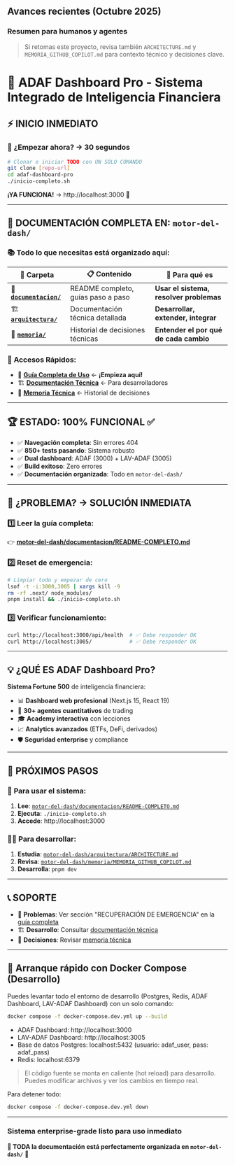 ## Avances recientes (Octubre 2025)

### Resumen para humanos y agentes


> Si retomas este proyecto, revisa también `ARCHITECTURE.md` y `MEMORIA_GITHUB_COPILOT.md` para contexto técnico y decisiones clave.
# 🚀 ADAF Dashboard Pro - Sistema Integrado de Inteligencia Financiera

## ⚡ **INICIO INMEDIATO**

### 🎯 **¿Empezar ahora? → 30 segundos**

```bash
# Clonar e iniciar TODO con UN SOLO COMANDO
git clone [repo-url]
cd adaf-dashboard-pro
./inicio-completo.sh
```

**¡YA FUNCIONA!** → http://localhost:3000 🚀

---

## 📂 **DOCUMENTACIÓN COMPLETA EN: `motor-del-dash/`**

### 📚 **Todo lo que necesitas está organizado aquí:**

| 📁 **Carpeta** | 📋 **Contenido** | 🎯 **Para qué es** |
|---------------|------------------|-------------------|
| 🚀 **[`documentacion/`](./motor-del-dash/documentacion/)** | README completo, guías paso a paso | **Usar el sistema, resolver problemas** |
| 🏗️ **[`arquitectura/`](./motor-del-dash/arquitectura/)** | Documentación técnica detallada | **Desarrollar, extender, integrar** |
| 🧠 **[`memoria/`](./motor-del-dash/memoria/)** | Historial de decisiones técnicas | **Entender el por qué de cada cambio** |

### 🎯 **Accesos Rápidos:**
- 📖 **[Guía Completa de Uso](./motor-del-dash/documentacion/README-COMPLETO.md)** ← **¡Empieza aquí!**
- 🏗️ **[Documentación Técnica](./motor-del-dash/arquitectura/ARCHITECTURE.md)** ← Para desarrolladores
- 🧠 **[Memoria Técnica](./motor-del-dash/memoria/MEMORIA_GITHUB_COPILOT.md)** ← Historial de decisiones

---

## 🏆 **ESTADO: 100% FUNCIONAL** ✅

- ✅ **Navegación completa**: Sin errores 404
- ✅ **850+ tests pasando**: Sistema robusto
- ✅ **Dual dashboard**: ADAF (3000) + LAV-ADAF (3005) 
- ✅ **Build exitoso**: Zero errores
- ✅ **Documentación organizada**: Todo en `motor-del-dash/`

---

## 🚨 **¿PROBLEMA? → SOLUCIÓN INMEDIATA**

### 1️⃣ **Leer la guía completa:**
👉 **[motor-del-dash/documentacion/README-COMPLETO.md](./motor-del-dash/documentacion/README-COMPLETO.md)**

### 2️⃣ **Reset de emergencia:**
```bash
# Limpiar todo y empezar de cero
lsof -t -i:3000,3005 | xargs kill -9
rm -rf .next/ node_modules/
pnpm install && ./inicio-completo.sh
```

### 3️⃣ **Verificar funcionamiento:**
```bash
curl http://localhost:3000/api/health  # ✅ Debe responder OK
curl http://localhost:3005/            # ✅ Debe responder OK
```

---

## 💡 **¿QUÉ ES ADAF Dashboard Pro?**

**Sistema Fortune 500** de inteligencia financiera:
- 📊 **Dashboard web profesional** (Next.js 15, React 19)
- 🤖 **30+ agentes cuantitativos** de trading
- 🎓 **Academy interactiva** con lecciones
- 📈 **Analytics avanzados** (ETFs, DeFi, derivados)
- 🛡️ **Seguridad enterprise** y compliance

---

## 🎯 **PRÓXIMOS PASOS**

### 🚀 **Para usar el sistema:**
1. **Lee**: [`motor-del-dash/documentacion/README-COMPLETO.md`](./motor-del-dash/documentacion/README-COMPLETO.md)
2. **Ejecuta**: `./inicio-completo.sh`
3. **Accede**: http://localhost:3000

### 👨‍💻 **Para desarrollar:**
1. **Estudia**: [`motor-del-dash/arquitectura/ARCHITECTURE.md`](./motor-del-dash/arquitectura/ARCHITECTURE.md)
2. **Revisa**: [`motor-del-dash/memoria/MEMORIA_GITHUB_COPILOT.md`](./motor-del-dash/memoria/MEMORIA_GITHUB_COPILOT.md)
3. **Desarrolla**: `pnpm dev`

---

## 📞 **SOPORTE**

- 🐛 **Problemas**: Ver sección "RECUPERACIÓN DE EMERGENCIA" en la [guía completa](./motor-del-dash/documentacion/README-COMPLETO.md)
- 🏗️ **Desarrollo**: Consultar [documentación técnica](./motor-del-dash/arquitectura/ARCHITECTURE.md)
- 🧠 **Decisiones**: Revisar [memoria técnica](./motor-del-dash/memoria/MEMORIA_GITHUB_COPILOT.md)

---

## 🚀 Arranque rápido con Docker Compose (Desarrollo)

Puedes levantar todo el entorno de desarrollo (Postgres, Redis, ADAF Dashboard, LAV-ADAF Dashboard) con un solo comando:

```bash
docker compose -f docker-compose.dev.yml up --build
```

- ADAF Dashboard: http://localhost:3000
- LAV-ADAF Dashboard: http://localhost:3005
- Base de datos Postgres: localhost:5432 (usuario: adaf_user, pass: adaf_pass)
- Redis: localhost:6379

> El código fuente se monta en caliente (hot reload) para desarrollo. Puedes modificar archivos y ver los cambios en tiempo real.

Para detener todo:
```bash
docker compose -f docker-compose.dev.yml down
```

---

### Sistema enterprise-grade listo para uso inmediato

**📂 TODA la documentación está perfectamente organizada en `motor-del-dash/`** 🚀
